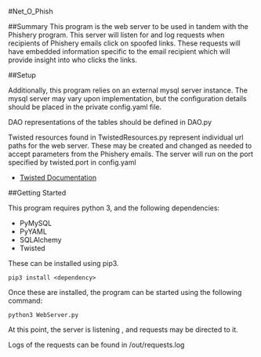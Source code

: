 #Net_O_Phish

##Summary
This program is the web server to be used in tandem with the Phishery program. This server will listen for and log requests when recipients of Phishery emails click on spoofed links. These requests will have embedded information specific to the email recipient which will provide insight into who clicks the links. 

##Setup

Additionally, this program relies on an external mysql server instance. The mysql server may vary upon implementation, but the configuration details should be placed in the private config.yaml file.

DAO representations of the tables should be defined in DAO.py

Twisted resources found in TwistedResources.py represent individual url paths for the web server. These may be created and changed as needed to accept parameters from the Phishery emails. The server will run on the port specified by twisted.port in config.yaml 
* [Twisted Documentation](http://twistedmatrix.com/trac/)

##Getting Started

This program requires python 3, and the following dependencies:
* PyMySQL
* PyYAML
* SQLAlchemy
* Twisted

These can be installed using pip3.
```
pip3 install <dependency>
```

Once these are installed, the program can be started using the following command:
```
python3 WebServer.py
```

At this point, the server is listening , and requests may be directed to it.

Logs of the requests can be found in /out/requests.log